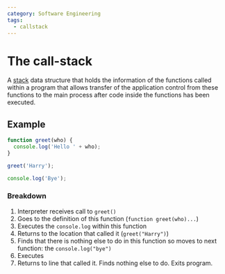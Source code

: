 ```yaml
---
category: Software Engineering
tags:
  - callstack
---
```


# The call-stack

A [stack](/Data_Structures/Stacks.md) data structure that holds the information of the functions called within a program that allows transfer of the application control from these functions to the main process after code inside the functions has been executed.

## Example

```js
function greet(who) {
  console.log('Hello ' + who);
}

greet('Harry');

console.log('Bye');
```

### Breakdown

1. Interpreter receives call to `greet()`
2. Goes to the definition of this function (`function greet(who)...`)
3. Executes the `console.log` within this function
4. Returns to the location that called it (`greet("Harry")`)
5. Finds that there is nothing else to do in this function so moves to next function: the `console.log("bye")`
6. Executes
7. Returns to line that called it. Finds nothing else to do. Exits program.
